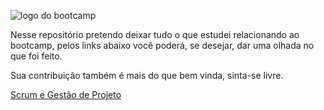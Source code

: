 

![logo do bootcamp](https://hermes.digitalinnovation.one/tracks/4b31603d-4691-42bb-b588-415285a592a5.png)

Nesse repositório pretendo deixar tudo o que estudei relacionando ao bootcamp, pelos links abaixo
você poderá, se desejar, dar uma olhada no que foi feito.

Sua contribuição também é mais do que bem vinda, sinta-se livre.

[Scrum e Gestão de Projeto](https://github.com/lucasramos1501/eduzz-bootcamp/tree/main/Gest%C3%A3o%20de%20Projeto%20e%20Scrum)

